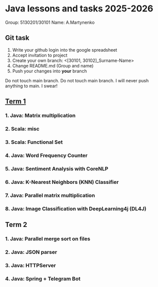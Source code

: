 # Java lessons and tasks 2025-2026

Group: 5130201/30101
Name: A.Martynenko

## Git task

1. Write your github login into the google spreadsheet
2. Accept invitation to project
3. Create your own branch: <[30101, 30102]_Surname-Name>
4. Change README.md (Group and name)
5. Push your changes into **your** branch


Do not touch main branch. Do not touch main branch. I will never push anything to main. I swear!


## [Term 1](https://github.com/mycelium/j25-26/tree/main/tasks/term-1#hsai-25-26-java-course---1)

### 1. Java: Matrix multiplication

### 2. Scala: misc

### 3. Scala: Functional Set

### 4. Java: Word Frequency Counter

### 5. Java: Sentiment Analysis with CoreNLP

### 6. Java: K-Nearest Neighbors (KNN) Classifier

### 7. Java: Parallel matrix multiplication

### 8. Java: Image Classification with DeepLearning4j (DL4J)


## Term 2

### 1. Java: Parallel merge sort on files

### 2. Java: JSON parser

### 3. Java: HTTPServer

### 4. Java: Spring + Telegram Bot
